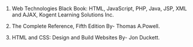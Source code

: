 

1. Web Technologies Black Book: HTML, JavaScript, PHP, Java, JSP, XML and AJAX, Kogent Learning Solutions Inc.

2. The Complete Reference, Fifth Edition By- Thomas A.Powell.

3. HTML and CSS: Design and Build Websites By- Jon Duckett.



